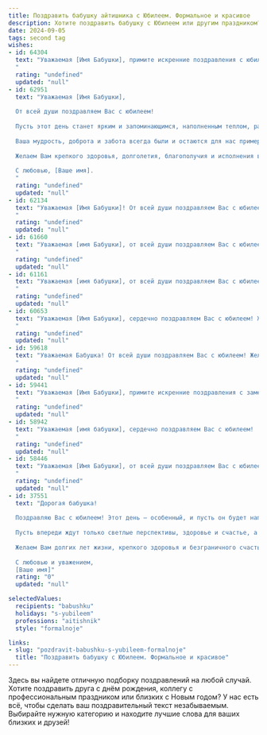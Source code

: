 ```yaml
---
title: Поздравить бабушку айтишника с Юбилеем. Формальное и красивое
description: Хотите поздравить бабушку с Юбилеем или другим праздником? Наш ИИ создаст незабываемое поздравление, а вы обязательно выделитесь среди других.  
date: 2024-09-05
tags: second tag
wishes:
- id: 64304
  text: "Уважаемая [Имя Бабушки], примите искренние поздравления с юбилеем! Желаем Вам крепкого здоровья, долголетия, семейного благополучия и радости от каждого прожитого дня. Пусть Ваша жизнь будет наполнена теплотой, любовью и заботой близких. А в профессии, которую Вы выбрали, пусть Вас ждет успех и признание.
  "
  rating: "undefined"
  updated: "null"
- id: 62951
  text: "Уважаемая [Имя Бабушки],
  
  От всей души поздравляем Вас с юбилеем!
  
  Пусть этот день станет ярким и запоминающимся, наполненным теплом, радостью и любовью близких.
  
  Ваша мудрость, доброта и забота всегда были и остаются для нас примером.
  
  Желаем Вам крепкого здоровья, долголетия, благополучия и исполнения всех самых заветных желаний!
  
  С любовью, [Ваше имя].
  "
  rating: "undefined"
  updated: "null"
- id: 62134
  text: "Уважаемая [Имя Бабушки]! От всей души поздравляем Вас с юбилеем! Желаем крепкого здоровья, долгих лет жизни, наполненных радостью, счастьем и успехами. Пусть Ваша работа IT-специалиста приносит Вам удовлетворение и новые открытия, а близкие всегда окружают Вас заботой и любовью.
  "
  rating: "undefined"
  updated: "null"
- id: 61660
  text: "Уважаемая [имя Бабушки], от всей души поздравляем Вас с юбилеем!  Желаем Вам крепкого здоровья, долгих лет жизни, наполненных радостью,  и пусть Ваша душа всегда остаётся молодой и светлой.  Особо хочется отметить Ваш вклад в развитие Ваших внуков и правнуков,  Ваше мудрое руководство и ценные советы, которые  всегда помогают нам идти по жизни верным путем. Пусть Ваш жизненный путь будет  освещен  теплом любви близких и  радостью  от достижений   Ваших  потомков.
  "
  rating: "undefined"
  updated: "null"
- id: 61161
  text: "Уважаемая [имя бабушки], от всей души поздравляем Вас с юбилеем! Пусть этот день станет символом Вашей мудрости, любви и долголетия. Желаем Вам крепкого здоровья, неиссякаемой энергии, душевного тепла и радости от каждого прожитого дня.
  "
  rating: "undefined"
  updated: "null"
- id: 60653
  text: "Уважаемая [Имя Бабушки], сердечно поздравляем Вас с юбилеем! Желаем Вам крепкого здоровья, оптимизма и долгих лет жизни, полных радости и благополучия. Пусть Ваша работа в IT-сфере приносит Вам удовлетворение и успех, а родные и близкие всегда будут рядом, даря Вам свою любовь и поддержку.
  "
  rating: "undefined"
  updated: "null"
- id: 59618
  text: "Уважаемая Бабушка! От всей души поздравляем Вас с юбилеем! Желаем Вам крепкого здоровья, душевного спокойствия и  радости от каждого прожитого дня. Пусть Ваше сердце всегда будет согрето любовью близких, а в доме царит уют и благополучие.
  "
  rating: "undefined"
  updated: "null"
- id: 59441
  text: "Уважаемая [Имя Бабушки], примите искренние поздравления с замечательным юбилеем!  Желаем Вам крепкого здоровья, бодрости духа и долгих лет жизни, наполненных радостью и любовью близких. Пусть Ваш богатый жизненный опыт и мудрость  вдохновляют Вас и Ваших близких на новые свершения!
  "
  rating: "undefined"
  updated: "null"
- id: 58942
  text: "Уважаемая [имя бабушки], сердечно поздравляем Вас с юбилеем!  Желаем Вам крепкого здоровья,  неиссякаемой жизненной энергии,  счастья, благополучия и  радости. Пусть каждый день приносит Вам новые достижения,  интересные события и  позитивные эмоции. С праздником!
  "
  rating: "undefined"
  updated: "null"
- id: 58446
  text: "Уважаемая [Имя Бабушки], от всей души поздравляем Вас с юбилеем! Желаем Вам крепкого здоровья, неиссякаемой энергии, радости и благополучия в каждом дне. Пусть Ваша жизнь будет наполнена теплом, любовью и заботой близких. С праздником!
  "
  rating: "undefined"
  updated: "null"
- id: 37551
  text: "Дорогая бабушка!
  
  Поздравляю Вас с юбилеем! Этот день – особенный, и пусть он будет наполнен радостью, теплом и любовью близких. Ваш жизненный путь - это пример мудрости и терпения, а Ваши достижения в профессии айтишника вдохновляют нас всех.
  
  Пусть впереди ждут только светлые перспективы, здоровье и счастье, а каждый день приносит новые поводы для радости. Вы – наша опора и ориентир, и мы гордимся тем, что Вы – наша бабушка.
  
  Желаем Вам долгих лет жизни, крепкого здоровья и безграничного счастья!
  
  С любовью и уважением,
  [Ваше имя]"
  rating: "0"
  updated: "null"

selectedValues:
  recipients: "babushku"
  holidays: "s-yubileem"
  professions: "aitishnik"
  style: "formalnoje"

links:
- slug: "pozdravit-babushku-s-yubileem-formalnoje"
  title: "Поздравить бабушку с Юбилеем. Формальное и красивое"
---
```


Здесь вы найдете отличную подборку поздравлений на любой случай. 
Хотите поздравить друга с днём рождения, коллегу с профессиональным праздником или близких с Новым годом? У нас есть всё, чтобы сделать ваш поздравительный текст незабываемым. Выбирайте нужную категорию и находите лучшие слова для ваших близких и друзей!
